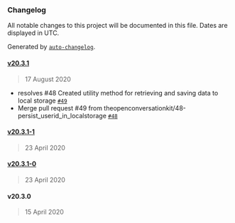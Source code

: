 ### Changelog

All notable changes to this project will be documented in this file. Dates are displayed in UTC.

Generated by [`auto-changelog`](https://github.com/CookPete/auto-changelog).

#### [v20.3.1](https://github.com/theopenconversationkit/tock-react-kit/compare/v20.3.1-1...v20.3.1)

> 17 August 2020

- resolves #48 Created utility method for retrieving and saving data to local storage [`#49`](https://github.com/theopenconversationkit/tock-react-kit/pull/49)
- Merge pull request #49 from theopenconversationkit/48-persist_userid_in_localstorage [`#48`](https://github.com/theopenconversationkit/tock-react-kit/issues/48)

#### [v20.3.1-1](https://github.com/theopenconversationkit/tock-react-kit/compare/v20.3.1-0...v20.3.1-1)

> 23 April 2020

#### [v20.3.1-0](https://github.com/theopenconversationkit/tock-react-kit/compare/v20.3.0...v20.3.1-0)

> 23 April 2020

#### v20.3.0

> 15 April 2020
